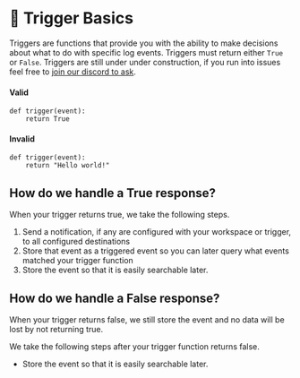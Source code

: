 # 📐 Trigger Basics

Triggers are functions that provide you with the ability to make decisions about what to do with specific log events. Triggers must return either `True` or `False`. Triggers are still under under construction, if you run into issues feel free to [join our discord to ask](https://discord.gg/n3y6WwPCg7).

#### Valid

```
def trigger(event):
    return True
```

#### Invalid

```
def trigger(event):
    return "Hello world!"
```

## How do we handle a True response?

When your trigger returns true, we take the following steps.

1. Send a notification, if any are configured with your workspace or trigger, to all configured destinations
2. Store that event as a triggered event so you can later query what events matched your trigger function
3. Store the event so that it is easily searchable later.

## How do we handle a False response?

When your trigger returns false, we still store the event and no data will be lost by not returning true.

We take the following steps after your trigger function returns false.

* Store the event so that it is easily searchable later.

